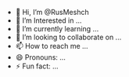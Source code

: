 - 👋 Hi, I’m @RusMeshch
- 👀 I’m Interested in ...
- 🌱 I’m currently learning ...
- 💞️ I’m looking to collaborate on ...
- 📫 How to reach me ...
- 😄 Pronouns: ...
- ⚡ Fun fact: ...

<!---
RusMeshch/RusMeshch is a ✨ special ✨ repository because its `README.md` (this file) appears on your GitHub profile.
You can click the Preview link to take a look at your changes.
--->
